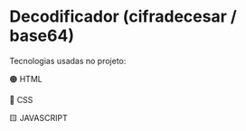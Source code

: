 # Decodificador (cifradecesar / base64)


Tecnologias usadas no projeto:

🟠 HTML

🔵 CSS

🟨 JAVASCRIPT
